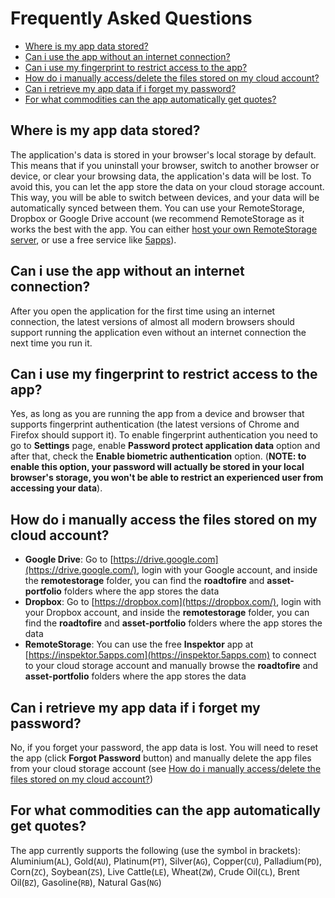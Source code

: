 
# Frequently Asked Questions
- [Where is my app data stored?](#where-is-my-app-data-stored)
- [Can i use the app without an internet connection?](#can-i-use-the-app-without-an-internet-connection)
- [Can i use my fingerprint to restrict access to the app?](#can-i-use-my-fingerprint-to-restrict-access-to-the-app)
- [How do i manually access/delete the files stored on my cloud account?](#how-do-i-manually-access-the-files-stored-on-my-cloud-account)
- [Can i retrieve my app data if i forget my password?](#can-i-retrieve-my-app-data-if-i-forget-my-password)
- [For what commodities can the app automatically get quotes?](#for-what-commodities-can-the-app-automatically-get-quotes)

## Where is my app data stored?
The application's data is stored in your browser's local storage by default. This means that if you uninstall your browser, switch to another browser or device, or clear your browsing data, the application's data will be lost. To avoid this, you can let the app store the data on your cloud storage account. This way, you will be able to switch between devices, and your data will be automatically synced between them. You can use your RemoteStorage, Dropbox or Google Drive account (we recommend RemoteStorage as it works the best with the app. You can either [host your own RemoteStorage server](https://wiki.remotestorage.io/Servers), or use a free service like [5apps](https://5apps.com/storage)).

## Can i use the app without an internet connection?
After you open the application for the first time using an internet connection, the latest versions of almost all modern browsers should support running the application even without an internet connection the next time you run it.

## Can i use my fingerprint to restrict access to the app?
Yes, as long as you are running the app from a device and browser that supports fingerprint authentication (the latest versions of Chrome and Firefox should support it). To enable fingerprint authentication you need to go to **Settings** page, enable **Password protect application data** option and after that, check the **Enable biometric authentication** option. (**NOTE: to enable this option, your password will actually be stored in your local browser's storage, you won't be able to restrict an experienced user from accessing your data**).

## How do i manually access the files stored on my cloud account?
- **Google Drive**: Go to [https://drive.google.com](https://drive.google.com/), login with your Google account, and inside the **remotestorage** folder, you can find the **roadtofire** and **asset-portfolio** folders where the app stores the data
- **Dropbox**: Go to [https://dropbox.com](https://dropbox.com/), login with your Dropbox account, and inside the **remotestorage** folder, you can find the **roadtofire** and **asset-portfolio** folders where the app stores the data
- **RemoteStorage**: You can use the free **Inspektor** app  at [https://inspektor.5apps.com](https://inspektor.5apps.com) to connect to your cloud storage account and manually browse the **roadtofire** and **asset-portfolio** folders where the app stores the data

## Can i retrieve my app data if i forget my password?
No, if you forget your password, the app data is lost. You will need to reset the app (click **Forgot Password** button) and manually delete the app files from your cloud storage account (see [How do i manually access/delete the files stored on my cloud account?](#how-do-i-manually-access-the-files-stored-on-my-cloud-account))

## For what commodities can the app automatically get quotes?
The app currently supports the following (use the symbol in brackets): Aluminium(`AL`), Gold(`AU`), Platinum(`PT`), Silver(`AG`), Copper(`CU`), Palladium(`PD`), Corn(`ZC`), Soybean(`ZS`), Live Cattle(`LE`), Wheat(`ZW`), Crude Oil(`CL`), Brent Oil(`BZ`), Gasoline(`RB`), Natural Gas(`NG`)